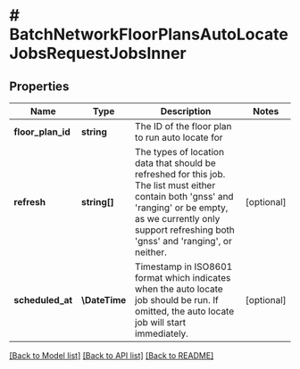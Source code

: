 # # BatchNetworkFloorPlansAutoLocateJobsRequestJobsInner

## Properties

Name | Type | Description | Notes
------------ | ------------- | ------------- | -------------
**floor_plan_id** | **string** | The ID of the floor plan to run auto locate for |
**refresh** | **string[]** | The types of location data that should be refreshed for this job. The list must either contain both &#39;gnss&#39; and &#39;ranging&#39; or be empty, as we currently only support refreshing both &#39;gnss&#39; and &#39;ranging&#39;, or neither. | [optional]
**scheduled_at** | **\DateTime** | Timestamp in ISO8601 format which indicates when the auto locate job should be run. If omitted, the auto locate job will start immediately. | [optional]

[[Back to Model list]](../../README.md#models) [[Back to API list]](../../README.md#endpoints) [[Back to README]](../../README.md)
